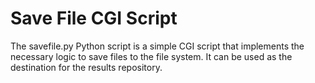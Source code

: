 Save File CGI Script
====================

The savefile.py Python script is a simple CGI script that implements the
necessary logic to save files to the file system. It can be used as the
destination for the results repository.
